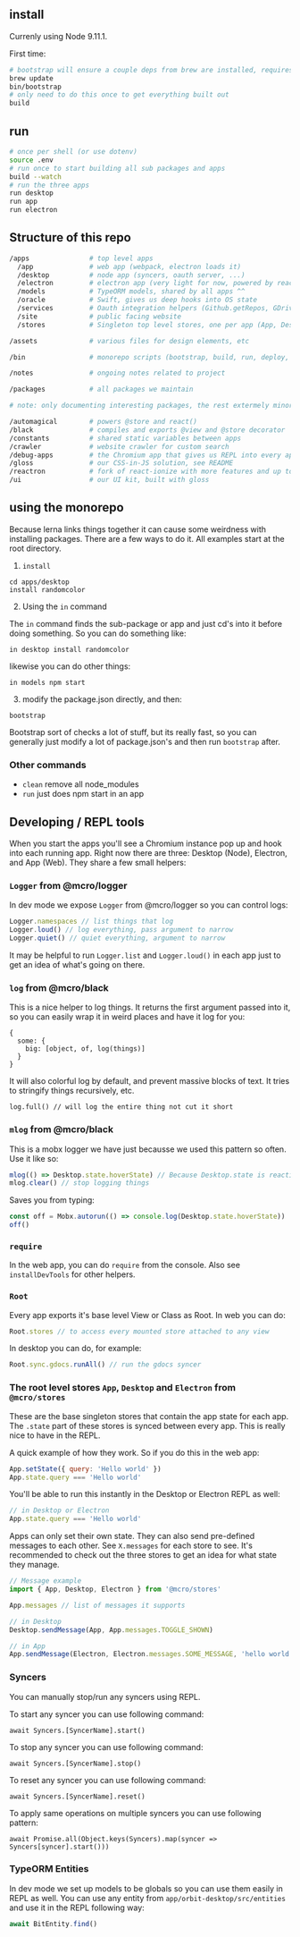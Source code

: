 ## install

Currenly using Node 9.11.1.

First time:

```sh
# bootstrap will ensure a couple deps from brew are installed, requires homebrew
brew update
bin/bootstrap
# only need to do this once to get everything built out
build
```

## run

```sh
# once per shell (or use dotenv)
source .env
# run once to start building all sub packages and apps
build --watch
# run the three apps
run desktop
run app
run electron
```

## Structure of this repo

```sh
/apps               # top level apps
  /app              # web app (webpack, electron loads it)
  /desktop          # node app (syncers, oauth server, ...)
  /electron         # electron app (very light for now, powered by reactron)
  /models           # TypeORM models, shared by all apps ^^
  /oracle           # Swift, gives us deep hooks into OS state
  /services         # Oauth integration helpers (Github.getRepos, GDrive.getFiles...)
  /site             # public facing website
  /stores           # Singleton top level stores, one per app (App, Desktop, Electron)

/assets             # various files for design elements, etc

/bin                # monorepo scripts (bootstrap, build, run, deploy, etc)

/notes              # ongoing notes related to project

/packages           # all packages we maintain

# note: only documenting interesting packages, the rest extermely minor

/automagical        # powers @store and react()
/black              # compiles and exports @view and @store decorator
/constants          # shared static variables between apps
/crawler            # website crawler for custom search
/debug-apps         # the Chromium app that gives us REPL into every app
/gloss              # our CSS-in-JS solution, see README
/reactron           # fork of react-ionize with more features and up to date React
/ui                 # our UI kit, built with gloss
```

## using the monorepo

Because lerna links things together it can cause some weirdness with installing packages. There are a few ways to do it. All examples start at the root directory.

1.  `install`

```
cd apps/desktop
install randomcolor
```

2.  Using the `in` command

The `in` command finds the sub-package or app and just cd's into it before doing something. So you can do something like:

```
in desktop install randomcolor
```

likewise you can do other things:

```
in models npm start
```

3.  modify the package.json directly, and then:

```
bootstrap
```

Bootstrap sort of checks a lot of stuff, but its really fast, so you can generally just modify a lot of package.json's and then run `bootstrap` after.

### Other commands

- `clean` remove all node_modules
- `run` just does npm start in an app

## Developing / REPL tools

When you start the apps you'll see a Chromium instance pop up and hook into each running app. Right now there are three: Desktop (Node), Electron, and App (Web). They share a few small helpers:

### `Logger` from @mcro/logger

In dev mode we expose `Logger` from @mcro/logger so you can control logs:

```js
Logger.namespaces // list things that log
Logger.loud() // log everything, pass argument to narrow
Logger.quiet() // quiet everything, argument to narrow
```

It may be helpful to run `Logger.list` and `Logger.loud()` in each app just to get an idea of what's going on there.

### `log` from @mcro/black

This is a nice helper to log things. It returns the first argument passed into it, so you can easily wrap it in weird places and have it log for you:

```
{
  some: {
    big: [object, of, log(things)]
  }
}
```

It will also colorful log by default, and prevent massive blocks of text. It tries to stringify things recursively, etc.

```
log.full() // will log the entire thing not cut it short
```

### `mlog` from @mcro/black

This is a mobx logger we have just becausse we used this pattern so often. Use it like so:

```js
mlog(() => Desktop.state.hoverState) // Because Desktop.state is reactive, this will log whenever it changes
mlog.clear() // stop logging things
```

Saves you from typing:

```js
const off = Mobx.autorun(() => console.log(Desktop.state.hoverState))
off()
```

### `require`

In the web app, you can do `require` from the console. Also see `installDevTools` for other helpers.

### `Root`

Every app exports it's base level View or Class as Root. In web you can do:

```js
Root.stores // to access every mounted store attached to any view
```

In desktop you can do, for example:

```js
Root.sync.gdocs.runAll() // run the gdocs syncer
```

### The root level stores `App`, `Desktop` and `Electron` from `@mcro/stores`

These are the base singleton stores that contain the app state for each app. The `.state` part of these stores is synced between every app. This is really nice to have in the REPL.

A quick example of how they work. So if you do this in the web app:

```js
App.setState({ query: 'Hello world' })
App.state.query === 'Hello world'
```

You'll be able to run this instantly in the Desktop or Electron REPL as well:

```js
// in Desktop or Electron
App.state.query === 'Hello world'
```

Apps can only set their own state. They can also send pre-defined messages to each other. See `X.messages` for each store to see. It's recommended to check out the three stores to get an idea for what state they manage.

```js
// Message example
import { App, Desktop, Electron } from '@mcro/stores'

App.messages // list of messages it supports

// in Desktop
Desktop.sendMessage(App, App.messages.TOGGLE_SHOWN)

// in App
App.sendMessage(Electron, Electron.messages.SOME_MESSAGE, 'hello world')
```

### Syncers

You can manually stop/run any syncers using REPL.

To start any syncer you can use following command:

```
await Syncers.[SyncerName].start()
```

To stop any syncer you can use following command:

```
await Syncers.[SyncerName].stop()
```

To reset any syncer you can use following command:

```
await Syncers.[SyncerName].reset()
```

To apply same operations on multiple syncers you can use following pattern:

```
await Promise.all(Object.keys(Syncers).map(syncer => Syncers[syncer].start()))
```

### TypeORM Entities

In dev mode we set up models to be globals so you can use them easily in REPL as well.
You can use any entity from `app/orbit-desktop/src/entities` and use it in the REPL following way:

```js
await BitEntity.find()
```
